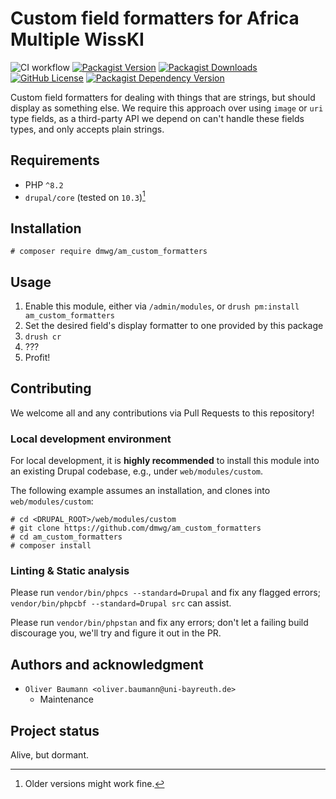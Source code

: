 # Custom field formatters for Africa Multiple WissKI

![CI workflow](https://github.com/dmwg/am_custom_formatters/actions/workflows/ci.yaml/badge.svg?branch=main) [![Packagist Version](https://img.shields.io/packagist/v/dmwg/am_custom_formatters)](https://packagist.org/packages/dmwg/am_custom_formatters) [![Packagist Downloads](https://img.shields.io/packagist/dt/dmwg/am_custom_formatters)](https://packagist.org/packages/dmwg/am_custom_formatters) [![GitHub License](https://img.shields.io/github/license/dmwg/am_custom_formatters)](https://packagist.org/packages/dmwg/am_custom_formatters) [![Packagist Dependency Version](https://img.shields.io/packagist/dependency-v/dmwg/am_custom_formatters/php)](https://packagist.org/packages/dmwg/am_custom_formatters)

Custom field formatters for dealing with things that are strings, but should
display as something else.  We require this approach over using `image` or `uri`
type fields, as a third-party API we depend on can't handle these fields types,
and only accepts plain strings.

## Requirements

* PHP `^8.2`
* `drupal/core` (tested on `10.3`)[^1]

[^1]: Older versions might work fine.

## Installation

```shell
# composer require dmwg/am_custom_formatters
```

## Usage

1. Enable this module, either via `/admin/modules`, or `drush pm:install am_custom_formatters`
2. Set the desired field's display formatter to one provided by this package
3. `drush cr`
4. ???
5. Profit!

## Contributing

We welcome all and any contributions via Pull Requests to this repository!

### Local development environment

For local development, it is **highly recommended** to install this module into
an existing Drupal codebase, e.g., under `web/modules/custom`.

The following example assumes an installation, and clones into `web/modules/custom`:

```shell
# cd <DRUPAL_ROOT>/web/modules/custom
# git clone https://github.com/dmwg/am_custom_formatters
# cd am_custom_formatters
# composer install
```

### Linting & Static analysis

Please run `vendor/bin/phpcs --standard=Drupal` and fix any flagged errors;
`vendor/bin/phpcbf --standard=Drupal src` can assist.

Please run `vendor/bin/phpstan` and fix any errors; don't let a failing build
discourage you, we'll try and figure it out in the PR.

## Authors and acknowledgment

* `Oliver Baumann <oliver.baumann@uni-bayreuth.de>`
   * Maintenance

## Project status

Alive, but dormant.
